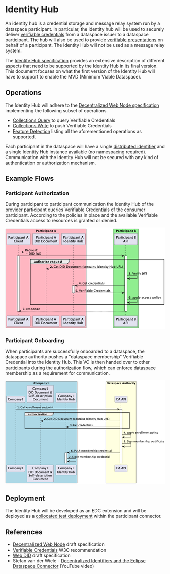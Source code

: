 # Identity Hub

An identity hub is a credential storage and message relay system run by a dataspace participant. In particular, the identity hub will be used to securely deliver [verifiable credentials](https://www.w3.org/TR/vc-data-model/#what-is-a-verifiable-credential) from a dataspace issuer to a dataspace participant. The hub will also be used to provide [verifiable presentations](https://www.w3.org/TR/vc-data-model/#presentations) on behalf of a participant. The Identity Hub will not be used as a message relay system.

The [Identity Hub specification](https://github.com/Metaform/mvd/blob/main/identity-hub/identity-hub-tech-spec.md) provides an extensive description of different aspects that need to be supported by the Identity Hub in its final version. This document focuses on what the first version of the Identity Hub will have to support to enable the MVD (Minimum Viable Dataspace).

## Operations

The Identity Hub will adhere to the [Decentralized Web Node specification](https://identity.foundation/decentralized-web-node/spec/) implementing the following subset of operations.

* [Collections Query](https://identity.foundation/decentralized-web-node/spec/#query) to query Verifiable Credentials
* [Collections Write](https://identity.foundation/decentralized-web-node/spec/#write) to push Verifiable Credentials
* [Feature Detection](https://identity.foundation/decentralized-web-node/spec/#feature-detection) listing all the aforementioned operations as supported.

Each participant in the dataspace will have a single [distributed identifier](https://w3c-ccg.github.io/did-method-web) and a single Identity Hub instance available (no namespacing required). Communication with the Identity Hub will not be secured with any kind of authentication or authorization mechanism.

## Example Flows

### Participant Authorization

During participant to participant communication the Identity Hub of the provider participant queries Verifiable Credentials of the consumer participant. According to the policies in place and the available Verifiable Credentials access to resources is granted or denied.

![Authorization](authorization.png)

### Participant Onboarding

When participants are successfully onboarded to a dataspace, the dataspace authority pushes a "dataspace membership" Verifiable Credential into the Identity Hub. This VC is then handed over to other participants during the authorization flow, which can enforce dataspace membership as a requirement for communication. 

![Onboarding](onboarding.png)

## Deployment

The Identity Hub will be developed as an EDC extension and will be deployed as a [collocated test deployment](https://github.com/Metaform/mvd/blob/main/identity-hub/identity-hub-tech-spec.md#1-collocated-test-deployment) within the participant connector.

## References

- [Decentralized Web Node](https://identity.foundation/decentralized-web-node/spec/) draft specification
- [Verifiable Credentials](https://www.w3.org/TR/vc-data-model/) W3C recommendation
- [Web DID](https://w3c-ccg.github.io/did-method-web) draft specification
- Stefan van der Wiele - [Decentralized Identifiers and the Eclipse Dataspace Connector](https://www.youtube.com/watch?v=ic-XEGzdODM) (YouTube video)


